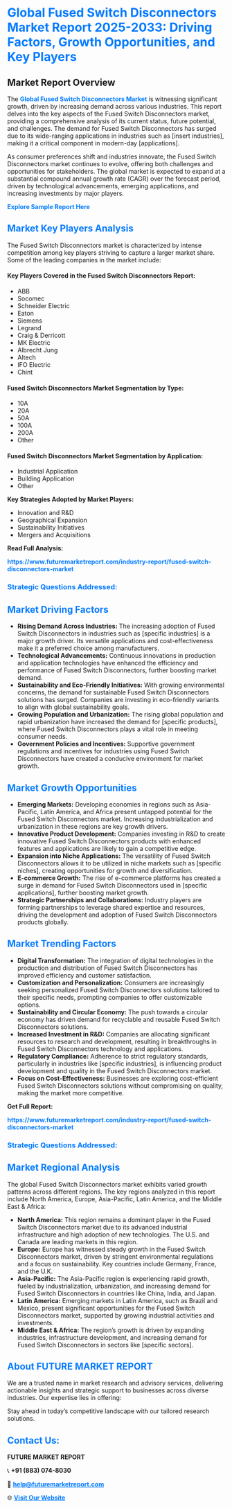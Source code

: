 <h1 style="color: #007BFF;">Global Fused Switch Disconnectors Market Report 2025-2033: Driving Factors, Growth Opportunities, and Key Players</h1>

<section id="overview">
<h2>Market Report Overview</h2>
<p>The <a href="https://www.futuremarketreport.com/industry-report/fused-switch-disconnectors-market" style="color: #007BFF; text-decoration: none;"><strong>Global Fused Switch Disconnectors Market</strong></a> is witnessing significant growth, driven by increasing demand across various industries. This report delves into the key aspects of the Fused Switch Disconnectors market, providing a comprehensive analysis of its current status, future potential, and challenges. The demand for Fused Switch Disconnectors has surged due to its wide-ranging applications in industries such as [insert industries], making it a critical component in modern-day [applications].</p>
<p>As consumer preferences shift and industries innovate, the Fused Switch Disconnectors market continues to evolve, offering both challenges and opportunities for stakeholders. The global market is expected to expand at a substantial compound annual growth rate (CAGR) over the forecast period, driven by technological advancements, emerging applications, and increasing investments by major players.</p>
</section>

<section id="overview">
<p><a href="https://www.futuremarketreport.com/request-sample/reportId=105663" style="color: #007BFF; text-decoration: none;"><strong>Explore Sample Report Here</strong></a></p>
</section>

<section id="key-players">
<h2 style="color: #007BFF;">Market Key Players Analysis</h2>
<p>The Fused Switch Disconnectors market is characterized by intense competition among key players striving to capture a larger market share. Some of the leading companies in the market include:</p>
<h4>Key Players Covered in the Fused Switch Disconnectors Report:</h4>
<ul><li>ABB</li><li>Socomec</li><li>Schneider Electric</li><li>Eaton</li><li>Siemens</li><li>Legrand</li><li>Craig &amp; Derricott</li><li>MK Electric</li><li>Albrecht Jung</li><li>Altech</li><li>IFO Electric</li><li>Chint</li></ul>
<h4>Fused Switch Disconnectors Market Segmentation by Type:</h4>
<ul><li>10A</li><li>20A</li><li>50A</li><li>100A</li><li>200A</li><li>Other</li></ul>

<h4>Fused Switch Disconnectors Market Segmentation by Application:</h4>
<ul><li>Industrial Application</li><li>Building Application</li><li>Other</li></ul>
<p><strong>Key Strategies Adopted by Market Players:</strong></p>
<ul>
<li>Innovation and R&D</li>
<li>Geographical Expansion</li>
<li>Sustainability Initiatives</li>
<li>Mergers and Acquisitions</li>
</ul>
</section>

<section>
<p><strong>Read Full Analysis: </strong></p><a href="https://www.futuremarketreport.com/industry-report/fused-switch-disconnectors-market" style="color: #007BFF; text-decoration: none;"><strong>https://www.futuremarketreport.com/industry-report/fused-switch-disconnectors-market</strong></a>
<h3 style="color: #007BFF;">Strategic Questions Addressed:</h3>
</section>

<section id="driving-factors">
<h2 style="color: #007BFF;">Market Driving Factors</h2>
<ul>
<li><strong>Rising Demand Across Industries:</strong> The increasing adoption of Fused Switch Disconnectors in industries such as [specific industries] is a major growth driver. Its versatile applications and cost-effectiveness make it a preferred choice among manufacturers.</li>
<li><strong>Technological Advancements:</strong> Continuous innovations in production and application technologies have enhanced the efficiency and performance of Fused Switch Disconnectors, further boosting market demand.</li>
<li><strong>Sustainability and Eco-Friendly Initiatives:</strong> With growing environmental concerns, the demand for sustainable Fused Switch Disconnectors solutions has surged. Companies are investing in eco-friendly variants to align with global sustainability goals.</li>
<li><strong>Growing Population and Urbanization:</strong> The rising global population and rapid urbanization have increased the demand for [specific products], where Fused Switch Disconnectors plays a vital role in meeting consumer needs.</li>
<li><strong>Government Policies and Incentives:</strong> Supportive government regulations and incentives for industries using Fused Switch Disconnectors have created a conducive environment for market growth.</li>
</ul>
</section>

<section id="growth-opportunities">
<h2 style="color: #007BFF;">Market Growth Opportunities</h2>
<ul>
<li><strong>Emerging Markets:</strong> Developing economies in regions such as Asia-Pacific, Latin America, and Africa present untapped potential for the Fused Switch Disconnectors market. Increasing industrialization and urbanization in these regions are key growth drivers.</li>
<li><strong>Innovative Product Development:</strong> Companies investing in R&D to create innovative Fused Switch Disconnectors products with enhanced features and applications are likely to gain a competitive edge.</li>
<li><strong>Expansion into Niche Applications:</strong> The versatility of Fused Switch Disconnectors allows it to be utilized in niche markets such as [specific niches], creating opportunities for growth and diversification.</li>
<li><strong>E-commerce Growth:</strong> The rise of e-commerce platforms has created a surge in demand for Fused Switch Disconnectors used in [specific applications], further boosting market growth.</li>
<li><strong>Strategic Partnerships and Collaborations:</strong> Industry players are forming partnerships to leverage shared expertise and resources, driving the development and adoption of Fused Switch Disconnectors products globally.</li>
</ul>
</section>

<section id="trending-factors">
<h2 style="color: #007BFF;">Market Trending Factors</h2>
<ul>
<li><strong>Digital Transformation:</strong> The integration of digital technologies in the production and distribution of Fused Switch Disconnectors has improved efficiency and customer satisfaction.</li>
<li><strong>Customization and Personalization:</strong> Consumers are increasingly seeking personalized Fused Switch Disconnectors solutions tailored to their specific needs, prompting companies to offer customizable options.</li>
<li><strong>Sustainability and Circular Economy:</strong> The push towards a circular economy has driven demand for recyclable and reusable Fused Switch Disconnectors solutions.</li>
<li><strong>Increased Investment in R&D:</strong> Companies are allocating significant resources to research and development, resulting in breakthroughs in Fused Switch Disconnectors technology and applications.</li>
<li><strong>Regulatory Compliance:</strong> Adherence to strict regulatory standards, particularly in industries like [specific industries], is influencing product development and quality in the Fused Switch Disconnectors market.</li>
<li><strong>Focus on Cost-Effectiveness:</strong> Businesses are exploring cost-efficient Fused Switch Disconnectors solutions without compromising on quality, making the market more competitive.</li>
</ul>
</section>

<section>
<p><strong>Get Full Report: </strong></p><a href="https://www.futuremarketreport.com/industry-report/fused-switch-disconnectors-market" style="color: #007BFF; text-decoration: none;"><strong>https://www.futuremarketreport.com/industry-report/fused-switch-disconnectors-market</strong></a>
<h3 style="color: #007BFF;">Strategic Questions Addressed:</h3>
</section>


<section id="regional-analysis">
<h2 style="color: #007BFF;">Market Regional Analysis</h2>
<p>The global Fused Switch Disconnectors market exhibits varied growth patterns across different regions. The key regions analyzed in this report include North America, Europe, Asia-Pacific, Latin America, and the Middle East & Africa:</p>
<ul>
<li><strong>North America:</strong> This region remains a dominant player in the Fused Switch Disconnectors market due to its advanced industrial infrastructure and high adoption of new technologies. The U.S. and Canada are leading markets in this region.</li>
<li><strong>Europe:</strong> Europe has witnessed steady growth in the Fused Switch Disconnectors market, driven by stringent environmental regulations and a focus on sustainability. Key countries include Germany, France, and the U.K.</li>
<li><strong>Asia-Pacific:</strong> The Asia-Pacific region is experiencing rapid growth, fueled by industrialization, urbanization, and increasing demand for Fused Switch Disconnectors in countries like China, India, and Japan.</li>
<li><strong>Latin America:</strong> Emerging markets in Latin America, such as Brazil and Mexico, present significant opportunities for the Fused Switch Disconnectors market, supported by growing industrial activities and investments.</li>
<li><strong>Middle East & Africa:</strong> The region’s growth is driven by expanding industries, infrastructure development, and increasing demand for Fused Switch Disconnectors in sectors like [specific sectors].</li>
</ul>
</section>

<footer>
<h2 style="color: #007BFF;">About FUTURE MARKET REPORT</h2>
<p>We are a trusted name in market research and advisory services, delivering actionable insights and strategic support to businesses across diverse industries. Our expertise lies in offering:</p>

<p>Stay ahead in today’s competitive landscape with our tailored research solutions.</p>

<h2 style="color: #007BFF;">Contact Us:</h2>
<p><strong>FUTURE MARKET REPORT</strong></p>
<p>📞 <strong>+91 (883) 074-8030</strong></p>
<p>📧 <strong><a href="mailto:help@futuremarketreport.com" style="color: #007BFF;">help@futuremarketreport.com</a></strong></p>
<p>🌐 <strong><a href="https://www.futuremarketreport.com/" style="color: #007BFF;">Visit Our Website</a></strong></p>
</footer>